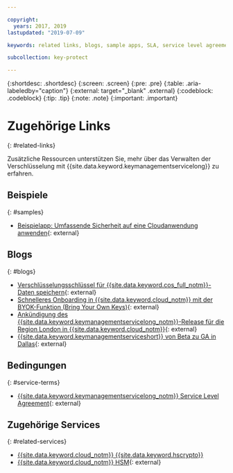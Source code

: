 ```yaml
---

copyright:
  years: 2017, 2019
lastupdated: "2019-07-09"

keywords: related links, blogs, sample apps, SLA, service level agreement

subcollection: key-protect

---
```


{:shortdesc: .shortdesc}
{:screen: .screen}
{:pre: .pre}
{:table: .aria-labeledby="caption"}
{:external: target="_blank" .external}
{:codeblock: .codeblock}
{:tip: .tip}
{:note: .note}
{:important: .important}

# Zugehörige Links
{: #related-links}

Zusätzliche Ressourcen unterstützen Sie, mehr über das Verwalten der Verschlüsselung mit {{site.data.keyword.keymanagementservicelong}} zu erfahren.

## Beispiele
{: #samples}

- [Beispielapp: Umfassende Sicherheit auf eine Cloudanwendung anwenden](https://github.com/IBM-Cloud/secure-file-storage){: external}

## Blogs
{: #blogs}

- [Verschlüsselungsschlüssel für {{site.data.keyword.cos_full_notm}}-Daten speichern](https://www.ibm.com/w3-techblog/use-cases/2018/06/encryption-keys-cloud-object-storage/){: external}
- [Schnelleres Onboarding in {{site.data.keyword.cloud_notm}} mit der BYOK-Funktion (Bring Your Own Keys)](https://www.ibm.com/w3-techblog/security/2018/06/byok-key-protect/){: external}
- [Ankündigung des {{site.data.keyword.keymanagementservicelong_notm}}-Release für die Region London in {{site.data.keyword.cloud_notm}}](https://www.ibm.com/blogs/bluemix/2017/12/announcing-ibm-key-protect-london-region-release-ibm-cloud/){: external}
- [{{site.data.keyword.keymanagementserviceshort}} von Beta zu GA in Dallas](https://www.ibm.com/blogs/bluemix/2016/12/dallas-key-protect-ga/){: external}

## Bedingungen
{: #service-terms}

- [{{site.data.keyword.keymanagementservicelong_notm}} Service Level Agreement](https://www.ibm.com/software/sla/sladb.nsf/sla/bm-7603-02){: external}

## Zugehörige Services
{: #related-services}

- [{{site.data.keyword.cloud_notm}} {{site.data.keyword.hscrypto}}](/docs/services/hs-crypto?topic=hs-crypto-get-started)
- [{{site.data.keyword.cloud_notm}} HSM](https://www.ibm.com/cloud/hardware-security-module){: external}

